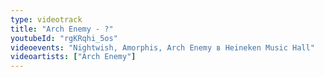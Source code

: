```yaml
---
type: videotrack
title: "Arch Enemy - ?"
youtubeId: "rgKRqhi_5os"
videoevents: "Nightwish, Amorphis, Arch Enemy в Heineken Music Hall"
videoartists: ["Arch Enemy"]
---
```

